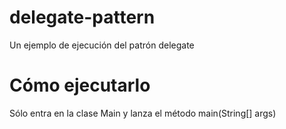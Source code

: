 # delegate-pattern
Un ejemplo de ejecución del patrón delegate
# Cómo ejecutarlo
Sólo entra en la clase Main y lanza el método main(String[] args)